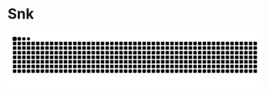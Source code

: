# Snk
<picture>
  <source media="(prefers-color-scheme: dark)" srcset="https://raw.githubusercontent.com/ZhiJingHub/ZhiJingHub/output/github-contribution-grid-snake-dark.svg">
  <source media="(prefers-color-scheme: light)" srcset="https://raw.githubusercontent.com/ZhiJingHub/ZhiJingHub/output/github-contribution-grid-snake.svg">
  <img alt="github contribution grid snake animation" src="https://raw.githubusercontent.com/ZhiJingHub/ZhiJingHub/output/github-contribution-grid-snake.svg">
</picture>
